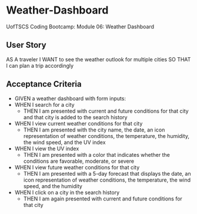 # Weather-Dashboard
UofTSCS Coding Bootcamp: Module 06: Weather Dashboard

## User Story

AS A traveler
I WANT to see the weather outlook for multiple cities
SO THAT I can plan a trip accordingly

## Acceptance Criteria

* GIVEN a weather dashboard with form inputs:
* WHEN I search for a city
    *  THEN I am presented with current and future conditions for that city and that city is added to the search history
* WHEN I view current weather conditions for that city
    * THEN I am presented with the city name, the date, an icon representation of weather conditions, the temperature, the humidity, the wind speed, and the UV index
* WHEN I view the UV index
    * THEN I am presented with a color that indicates whether the conditions are favorable, moderate, or severe
* WHEN I view future weather conditions for that city
    * THEN I am presented with a 5-day forecast that displays the date, an icon representation of weather conditions, the temperature, the wind speed, and the humidity
* WHEN I click on a city in the search history
    * THEN I am again presented with current and future conditions for that city